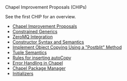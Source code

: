 Chapel Improvement Proposals (CHIPs)

See the first CHIP for an overview.

* [Chapel Improvement Proposals](1.rst)
* [Constrained Generics](2.rst)
* [ZeroMQ Integration](3.rst)
* [Constructor Syntax and Semantics](4.rst)
* [Implement Object Copying Using a "Postblit" Method](5.rst)
* [Tuple Semantics](6.rst)
* [Rules for inserting autoCopy](7.rst)
* [Error Handling in Chapel](8.rst)
* [Chapel Package Manager](9.rst)
* [Initializers](10.rst)

